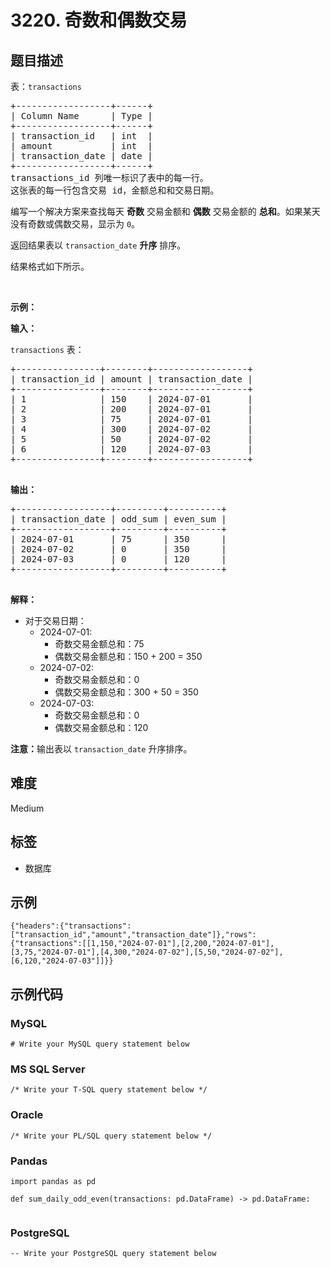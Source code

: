 # 3220. 奇数和偶数交易

## 题目描述

<p>表：<code>transactions</code></p>

<pre>
+------------------+------+
| Column Name      | Type | 
+------------------+------+
| transaction_id   | int  |
| amount           | int  |
| transaction_date | date |
+------------------+------+
transactions_id 列唯一标识了表中的每一行。
这张表的每一行包含交易 id，金额总和和交易日期。
</pre>

<p>编写一个解决方案来查找每天 <strong>奇数</strong> 交易金额和 <strong>偶数</strong> 交易金额的 <strong>总和</strong>。如果某天没有奇数或偶数交易，显示为&nbsp;<code>0</code>。</p>

<p>返回结果表以&nbsp;<code>transaction_date</code> <strong>升序</strong>&nbsp;排序。</p>

<p>结果格式如下所示。</p>

<p>&nbsp;</p>

<p><strong class="example">示例：</strong></p>

<div class="example-block">
<p><b>输入：</b></p>

<p><code>transactions</code> 表：</p>

<pre class="example-io">
+----------------+--------+------------------+
| transaction_id | amount | transaction_date |
+----------------+--------+------------------+
| 1              | 150    | 2024-07-01       |
| 2              | 200    | 2024-07-01       |
| 3              | 75     | 2024-07-01       |
| 4              | 300    | 2024-07-02       |
| 5              | 50     | 2024-07-02       |
| 6              | 120    | 2024-07-03       |
+----------------+--------+------------------+
  </pre>

<p><strong>输出：</strong></p>

<pre class="example-io">
+------------------+---------+----------+
| transaction_date | odd_sum | even_sum |
+------------------+---------+----------+
| 2024-07-01       | 75      | 350      |
| 2024-07-02       | 0       | 350      |
| 2024-07-03       | 0       | 120      |
+------------------+---------+----------+
  </pre>

<p><strong>解释：</strong></p>

<ul>
	<li>对于交易日期：
	<ul>
		<li>2024-07-01:
		<ul>
			<li>奇数交易金额总和：75</li>
			<li>偶数交易金额总和：150 + 200 = 350</li>
		</ul>
		</li>
		<li>2024-07-02:
		<ul>
			<li>奇数交易金额总和：0</li>
			<li>偶数交易金额总和：300 + 50 = 350</li>
		</ul>
		</li>
		<li>2024-07-03:
		<ul>
			<li>奇数交易金额总和：0</li>
			<li>偶数交易金额总和：120</li>
		</ul>
		</li>
	</ul>
	</li>
</ul>

<p><b>注意：</b>输出表以&nbsp;<code>transaction_date</code>&nbsp;升序排序。</p>
</div>


## 难度

Medium

## 标签

- 数据库

## 示例

```
{"headers":{"transactions":["transaction_id","amount","transaction_date"]},"rows":{"transactions":[[1,150,"2024-07-01"],[2,200,"2024-07-01"],[3,75,"2024-07-01"],[4,300,"2024-07-02"],[5,50,"2024-07-02"],[6,120,"2024-07-03"]]}}
```

## 示例代码

### MySQL

```mysql
# Write your MySQL query statement below
```

### MS SQL Server

```mssql
/* Write your T-SQL query statement below */
```

### Oracle

```oraclesql
/* Write your PL/SQL query statement below */
```

### Pandas

```pythondata
import pandas as pd

def sum_daily_odd_even(transactions: pd.DataFrame) -> pd.DataFrame:
    
```

### PostgreSQL

```postgresql
-- Write your PostgreSQL query statement below
```


